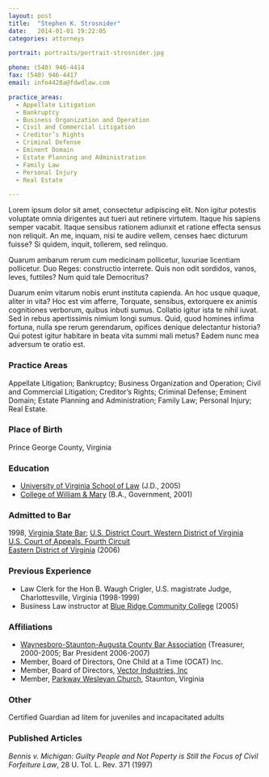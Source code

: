 ```yaml
---
layout: post
title:  "Stephen K. Strosnider"
date:   2014-01-01 19:22:05
categories: attorneys

portrait: portraits/portrait-strosnider.jpg

phone: (540) 946-4414
fax: (540) 946-4417
email: info4420a@fdwdlaw.com

practice_areas:
  - Appellate Litigation
  - Bankruptcy
  - Business Organization and Operation
  - Civil and Commercial Litigation
  - Creditor’s Rights
  - Criminal Defense
  - Eminent Domain
  - Estate Planning and Administration
  - Family Law
  - Personal Injury
  - Real Estate

---
```


Lorem ipsum dolor sit amet, consectetur adipiscing elit. Non igitur potestis voluptate omnia dirigentes aut tueri aut retinere virtutem. Itaque his sapiens semper vacabit. Itaque sensibus rationem adiunxit et ratione effecta sensus non reliquit. An me, inquam, nisi te audire vellem, censes haec dicturum fuisse? Si quidem, inquit, tollerem, sed relinquo. 

Quarum ambarum rerum cum medicinam pollicetur, luxuriae licentiam pollicetur. Duo Reges: constructio interrete. Quis non odit sordidos, vanos, leves, futtiles? Num quid tale Democritus? 

Duarum enim vitarum nobis erunt instituta capienda. An hoc usque quaque, aliter in vita? Hoc est vim afferre, Torquate, sensibus, extorquere ex animis cognitiones verborum, quibus inbuti sumus. Collatio igitur ista te nihil iuvat. Sed in rebus apertissimis nimium longi sumus. Quid, quod homines infima fortuna, nulla spe rerum gerendarum, opifices denique delectantur historia? Qui potest igitur habitare in beata vita summi mali metus? Eadem nunc mea adversum te oratio est.

### Practice Areas

Appellate Litigation; Bankruptcy; Business Organization and Operation; Civil and Commercial Litigation; Creditor’s Rights; Criminal Defense; Eminent Domain; Estate Planning and Administration; Family Law; Personal Injury; Real Estate.

### Place of Birth

Prince George County, Virginia

### Education

- [University of Virginia School of Law](http://www.law.virginia.edu/html/index.htm) (J.D., 2005)
- [College of William & Mary](http://www.wm.edu) (B.A., Government, 2001)

### Admitted to Bar

1998, [Virginia State Bar](http://www.vsb.org); [U.S. District Court, Western District of Virginia](http://www.vawd.uscourts.gov)<br />
[U.S. Court of Appeals, Fourth Circuit](http://www.ca4.uscourts.gov)<br />
[Eastern District of Virginia](http://www.vaed.uscourts.gov) (2006)

### Previous Experience

- Law Clerk for the Hon B. Waugh Crigler, U.S. magistrate Judge, Charlottesville, Virginia (1998-1999)
- Business Law instructor at [Blue Ridge Community College](http://www.brcc.edu) (2005)

### Affiliations

- [Waynesboro-Staunton-Augusta County Bar Association](http://www.augustabarassociation.org) (Treasurer, 2000-2005; Bar President 2006-2007)
- Member, Board of Directors, One Child at a Time (OCAT) Inc.
- Member, Board of Directors, [Vector Industries, Inc](http://www.vectornva.org)
- Member, [Parkway Wesleyan Church](http://www.parkwaywesleyanstaunton.org), Staunton, Virginia

### Other

Certified Guardian ad litem for juveniles and incapacitated adults

### Published Articles

_Bennis v. Michigan: Guilty People and Not Poperty is Still the Focus of Civil Forfeiture Law_, 28 U. Tol. L. Rev. 371 (1997)